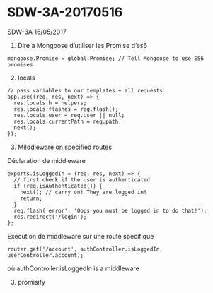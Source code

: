 # SDW-3A-20170516

SDW-3A 16/05/2017

1. Dire à Mongoose d’utiliser les Promise d’es6 
```
mongoose.Promise = global.Promise; // Tell Mongoose to use ES6 promises
```

2. locals

```
// pass variables to our templates + all requests
app.use((req, res, next) => {
  res.locals.h = helpers;
  res.locals.flashes = req.flash();
  res.locals.user = req.user || null;
  res.locals.currentPath = req.path;
  next();
});
``` 

3. Mi!ddleware on specified routes

Déclaration de middleware
``` 
exports.isLoggedIn = (req, res, next) => {
  // first check if the user is authenticated
  if (req.isAuthenticated()) {
    next(); // carry on! They are logged in!
    return;
  }
  req.flash('error', 'Oops you must be logged in to do that!');
  res.redirect('/login');
};
```
Execution de middleware sur une route specifique
``` 
router.get('/account', authController.isLoggedIn, userController.account);
``` 
où authController.isLoggedIn is a middleware



3. promisify
